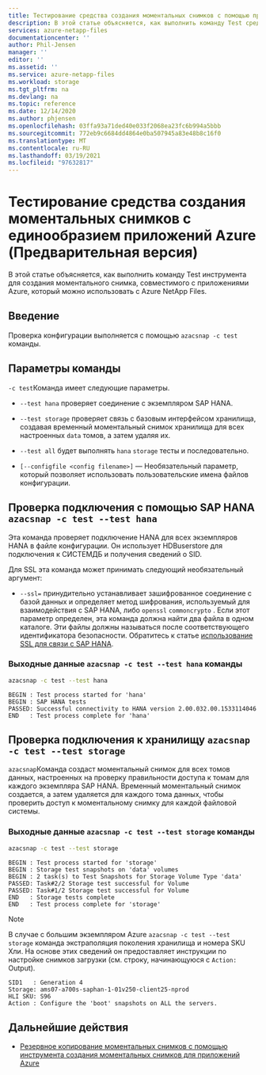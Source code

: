 ```yaml
---
title: Тестирование средства создания моментальных снимков с помощью приложения Azure для Azure NetApp Files | Документация Майкрософт
description: В этой статье объясняется, как выполнить команду Test средства создания моментального снимка, совместимого с приложениями Azure, которое можно использовать с Azure NetApp Files.
services: azure-netapp-files
documentationcenter: ''
author: Phil-Jensen
manager: ''
editor: ''
ms.assetid: ''
ms.service: azure-netapp-files
ms.workload: storage
ms.tgt_pltfrm: na
ms.devlang: na
ms.topic: reference
ms.date: 12/14/2020
ms.author: phjensen
ms.openlocfilehash: 03ffa93a71ded40e033f2068ea23fc6b994a5bbb
ms.sourcegitcommit: 772eb9c6684dd4864e0ba507945a83e48b8c16f0
ms.translationtype: MT
ms.contentlocale: ru-RU
ms.lasthandoff: 03/19/2021
ms.locfileid: "97632817"
---
```

# <a name="test-azure-application-consistent-snapshot-tool-preview"></a>Тестирование средства создания моментальных снимков с единообразием приложений Azure (Предварительная версия)

В этой статье объясняется, как выполнить команду Test инструмента для создания моментального снимка, совместимого с приложениями Azure, который можно использовать с Azure NetApp Files.

## <a name="introduction"></a>Введение

Проверка конфигурации выполняется с помощью `azacsnap -c test` команды.

## <a name="command-options"></a>Параметры команды

`-c test`Команда имеет следующие параметры.

- `--test hana`  проверяет соединение с экземпляром SAP HANA.

- `--test storage` проверяет связь с базовым интерфейсом хранилища, создавая временный моментальный снимок хранилища для всех настроенных `data` томов, а затем удаляя их. 

- `--test all` будет выполнять `hana` `storage` тесты и последовательно.

- `[--configfile <config filename>]` — Необязательный параметр, который позволяет использовать пользовательские имена файлов конфигурации.

## <a name="check-connectivity-with-sap-hana-azacsnap--c-test---test-hana"></a>Проверка подключения с помощью SAP HANA `azacsnap -c test --test hana`

Эта команда проверяет подключение HANA для всех экземпляров HANA в файле конфигурации. Он использует HDBuserstore для подключения к СИСТЕМДБ и получения сведений о SID.

Для SSL эта команда может принимать следующий необязательный аргумент:

- `--ssl=` принудительно устанавливает зашифрованное соединение с базой данных и определяет метод шифрования, используемый для взаимодействия с SAP HANA, либо `openssl` `commoncrypto` . Если этот параметр определен, эта команда должна найти два файла в одном каталоге. Эти файлы должны называться после соответствующего идентификатора безопасности. Обратитесь к статье [использование SSL для связи с SAP HANA](azacsnap-installation.md#using-ssl-for-communication-with-sap-hana).

### <a name="output-of-the-azacsnap--c-test---test-hana-command"></a>Выходные данные `azacsnap -c test --test hana` команды

```bash
azacsnap -c test --test hana
```

```output
BEGIN : Test process started for 'hana'
BEGIN : SAP HANA tests
PASSED: Successful connectivity to HANA version 2.00.032.00.1533114046
END   : Test process complete for 'hana'
```

## <a name="check-connectivity-with-storage-azacsnap--c-test---test-storage"></a>Проверка подключения к хранилищу `azacsnap -c test --test storage`

`azacsnap`Команда создаст моментальный снимок для всех томов данных, настроенных на проверку правильности доступа к томам для каждого экземпляра SAP HANA. Временный моментальный снимок создается, а затем удаляется для каждого тома данных, чтобы проверить доступ к моментальному снимку для каждой файловой системы.

### <a name="output-of-the-azacsnap--c-test---test-storage-command"></a>Выходные данные `azacsnap -c test --test storage` команды

```bash
azacsnap -c test --test storage
```

```output
BEGIN : Test process started for 'storage'
BEGIN : Storage test snapshots on 'data' volumes
BEGIN : 2 task(s) to Test Snapshots for Storage Volume Type 'data'
PASSED: Task#2/2 Storage test successful for Volume
PASSED: Task#1/2 Storage test successful for Volume
END   : Storage tests complete
END   : Test process complete for 'storage'
```

> [!NOTE]
> В случае с большим экземпляром Azure `azacsnap -c test --test storage` команда экстраполяция поколения хранилища и номера SKU Хли.  На основе этих сведений он предоставляет инструкции по настройке снимков загрузки (см. строку, начинающуюся с `Action:` Output).

```output
SID1   : Generation 4
Storage: ams07-a700s-saphan-1-01v250-client25-nprod
HLI SKU: S96
Action : Configure the 'boot' snapshots on ALL the servers.
```

## <a name="next-steps"></a>Дальнейшие действия

- [Резервное копирование моментальных снимков с помощью инструмента создания моментальных снимков для приложений Azure](azacsnap-cmd-ref-backup.md)
